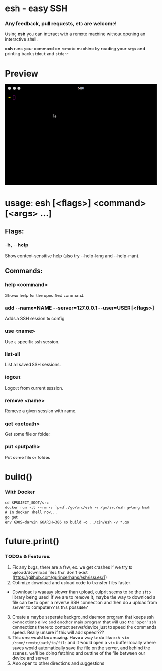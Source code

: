 # esh - easy SSH

### Any feedback, pull requests, etc are welcome!

Using **esh** you can interact with a remote machine without opening an interactive shell.

**esh** runs your command on remote machine by reading your `args` and printing back `stdout` and `stderr`

# Preview
<img src="assets/esh.gif" alt="1" width=500>

# usage: esh [\<flags\>] \<command\> [\<args\> ...]
## Flags:
### -h, --help
Show context-sensitive help (also try --help-long and --help-man).

## Commands:

### help \<command\>
Shows help for the specified command.

### add --name=NAME --server=127.0.0.1 --user=USER [\<flags\>]
Adds a SSH session to config.

### use \<name\>
Use a specific ssh session.

### list-all
List all saved SSH sessions.

### logout
Logout from current session.

### remove \<name\>
Remove a given session with name.

### get \<getpath\>
Get some file or folder.

### put \<putpath\>
Put some file or folder.


# build()
### With Docker
```
cd $PROJECT_ROOT/src
docker run -it --rm -v `pwd`:/go/src/esh -w /go/src/esh golang bash
# In docker shell now...
go get
env GOOS=darwin GOARCH=386 go build -o ../bin/esh -v *.go
```

# future.print()
### TODOs & Features:
1. Fix any bugs, there are a few, ex. we get crashes if we try to upload/download files that don't exist (https://github.com/gurinderhans/esh/issues/1)
2. Optimize download and upload code to transfer files faster.
  - Download is waaaay slower than upload, culprit seems to be the `sftp` library being used. If we are to remove it, maybe the way to download a file can be to open a reverse SSH connection and then do a upload from server to computer?? Is this possible?
3. Create a maybe seperate background daemon program that keeps ssh connections alive and another main program that will use the 'open' ssh connections there to contact server/device just to speed the commands speed. Really unsure if this will add speed ???
4. This one would be amazing. Have a way to do like `esh vim /some/remote/path/to/file` and it would open a `vim` buffer locally where saves would automatically save the file on the server, and behind the scenes, we'll be doing fetching and putting of the file between our device and server
5. Also open to other directions and suggestions
